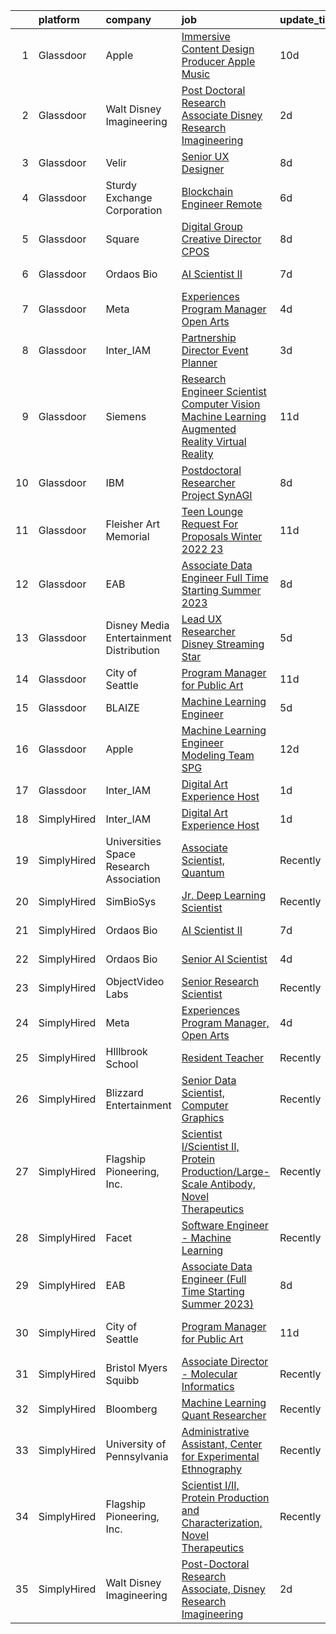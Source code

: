 

|    | platform    | company                                   | job                                                                                                                                                                                                                                                                                                                                                                                                                                                                                                                                                                                                                                                                                                                                                                                                                                                                                                                                                                                                                                                                                                                                                                                                                                                                                                                                                            | update_time   | location                     |
|---:|:------------|:------------------------------------------|:---------------------------------------------------------------------------------------------------------------------------------------------------------------------------------------------------------------------------------------------------------------------------------------------------------------------------------------------------------------------------------------------------------------------------------------------------------------------------------------------------------------------------------------------------------------------------------------------------------------------------------------------------------------------------------------------------------------------------------------------------------------------------------------------------------------------------------------------------------------------------------------------------------------------------------------------------------------------------------------------------------------------------------------------------------------------------------------------------------------------------------------------------------------------------------------------------------------------------------------------------------------------------------------------------------------------------------------------------------------|:--------------|:-----------------------------|
|  1 | Glassdoor   | Apple                                     | [Immersive Content Design Producer   Apple Music](https://www.glassdoor.com/partner/jobListing.htm?pos=103&ao=1110586&s=58&guid=00000182ce9e15ada67372410f2632f7&src=GD_JOB_AD&t=SR&vt=w&cs=1_b3d5e116&cb=1661323843227&jobListingId=1008069556268&jrtk=3-0-1gb79s5epm6r8801-1gb79s5fa2eaa000-66f7682de66826e6--6NYlbfkN0BvKrLyj5gPmtZO9T8euul8TCxuuKNOtzRJOomxnwSEodTz2Bc-sPZl29JElYHfcoRyptQvj7xlkriqhxG50_dXLQzgfASxZAP8PmeLh9zWp-pplDUED6ovo3wK-KMzZ6GKsOSk90PpRLLD7vZEAfVFM9MGcY7Wc_GSrB7jRN1ff_HoNzUPd5wWtUGSyVFaNbDc3hr7rQ7YKooqUQyxGbZrhOjl4g6iYELOv3tLp9i6xJVOEEUAgVtqBSSUePbIbjw0qzE3O6KwlSb59shxD88UUWVaU9eGAkC4xzIUKsFA1HOKySF5Cf4Jf6AlSutwxwmhtmZ5jmPbsbvfZ7vn19TWXs-bKx50LR0u4a_k5zNkMXn8Kp5Wi772RSvVopu0PKnMXsvW2GGfw_vcnRuMmfP10PPJUQLmJ9gpIpBznr_j9rEnrvs2y_cfMcEmDmRFVruga4IOR47rC9-fPmkhCJD2MGZV08_Qg853zJ6kW1NDXAtFIJFO9iWQq0XocDzn1W2o2bUX_USLUmojW2qFkxy1ufxkoMEPUNYuQ2C0SHG1_NOTF4-o90PwS_kxXSO-aWtLY6LQFapYra1UEHPT7G6OGMbEJwZrhoeDRn0qnqNE9g9CcvVMZe8yvVFS8iEB7AYRA_MRC_LHVqHVkIukKV2jQoz2NROHoBOrnDFqjF-nyXdn0MZTxEzCp-4jEl5swtY5Ls6V4Z5qvyblL4S8F4Pc6rwzRC5cj26svSGw6AsngrSt2j8EOdHBJ7cR8D1e8KZ4hFwsgxXhbtky0QEUypIiAlh1WMoXTx29elbFOVzmXd8PNADy33s_w-8bs2V7V-0Zezjp40SDEXazIv_mNUb_4Hde2Mb3WuqoGPHkNKxAs1DVocoVUBS-ZHTdEwh6IpwMFilB3zipWfyVpXZHPF9vbZvKwMnTn6CCMSqt7biqWHJgxKy4__kDOsOEG6G-AnP4ntSlAPNJsQhV1cwYcfamR_RYY-EvOgQ%3D) | 10d           | Culver City, CA              |
|  2 | Glassdoor   | Walt Disney Imagineering                  | [Post Doctoral Research Associate  Disney Research Imagineering](https://www.glassdoor.com/partner/jobListing.htm?pos=101&ao=1110586&s=58&guid=00000182ce9e15ada67372410f2632f7&src=GD_JOB_AD&t=SR&vt=w&cs=1_aef461fd&cb=1661323843226&jobListingId=1008084142149&cpc=334ABAF5D42DC775&jrtk=3-0-1gb79s5epm6r8801-1gb79s5fa2eaa000-7f463bbb6c85db1a--6NYlbfkN0DAFTyt7pbDCC2JPO79CSdi1dIb81yjczP5qsKcZIxgiYm3-7g-689UDqHItQTwke_kPIYZDxVm-ALLPdgrDzQwUVP_sGPnezeppmUXtn9dJrmW2UEE8mhqrHMiiQ13qtgFdLll08-2PlaAMNLkiKyYdDPJ9ELJd-MPHtHLtDFUZQLFlK5AMLar5RfCOaBkXKhBYAXxwXvqf0YyOViGVYqllanUDgijflr1KJX6qhCfyn1tbLFA2rZQsPCulBu8wHoAycnq7BCFcYmRfUmJAPHLfOC8-W0IKj9x-rv6ITVA-RsXLFCNSpVpZFuofT8_w0v8CkgsVxjqxhir3ZufoRiifWsMdRqOXVdwgarHNcyr-bv6mCxj0TN_fNbyDlwtLTezZCXXhscZcvcCquxcRfBgwsAKY90qA0g9BWK6rDo3eoDtnVrnu9-UZrkgYU-erOw%3D)                                                                                                                                                                                                                                                                                                                                                                                                                                                                                                                             | 2d            | Glendale, CA                 |
|  3 | Glassdoor   | Velir                                     | [Senior UX Designer](https://www.glassdoor.com/partner/jobListing.htm?pos=117&ao=1136043&s=58&guid=00000182ce9e15ada67372410f2632f7&src=GD_JOB_AD&t=SR&vt=w&cs=1_38bdf853&cb=1661323843228&jobListingId=1008072699619&jrtk=3-0-1gb79s5epm6r8801-1gb79s5fa2eaa000-11a8ffb9c39f776c-)                                                                                                                                                                                                                                                                                                                                                                                                                                                                                                                                                                                                                                                                                                                                                                                                                                                                                                                                                                                                                                                                            | 8d            | United States                |
|  4 | Glassdoor   | Sturdy Exchange Corporation               | [Blockchain Engineer  Remote ](https://www.glassdoor.com/partner/jobListing.htm?pos=108&ao=1136043&s=58&guid=00000182ce9e15ada67372410f2632f7&src=GD_JOB_AD&t=SR&vt=w&ea=1&cs=1_5801fb65&cb=1661323843227&jobListingId=1008076436726&jrtk=3-0-1gb79s5epm6r8801-1gb79s5fa2eaa000-00eff58dac326956-)                                                                                                                                                                                                                                                                                                                                                                                                                                                                                                                                                                                                                                                                                                                                                                                                                                                                                                                                                                                                                                                             | 6d            | Remote                       |
|  5 | Glassdoor   | Square                                    | [Digital Group Creative Director  CPOS](https://www.glassdoor.com/partner/jobListing.htm?pos=116&ao=1136043&s=58&guid=00000182ce9e15ada67372410f2632f7&src=GD_JOB_AD&t=SR&vt=w&cs=1_7142debc&cb=1661323843228&jobListingId=1008072943733&jrtk=3-0-1gb79s5epm6r8801-1gb79s5fa2eaa000-b60cda63394609e2-)                                                                                                                                                                                                                                                                                                                                                                                                                                                                                                                                                                                                                                                                                                                                                                                                                                                                                                                                                                                                                                                         | 8d            | Portland, OR                 |
|  6 | Glassdoor   | Ordaos Bio                                | [AI Scientist II](https://www.glassdoor.com/partner/jobListing.htm?pos=102&ao=1110586&s=58&guid=00000182ce9e15ada67372410f2632f7&src=GD_JOB_AD&t=SR&vt=w&cs=1_7c8216e4&cb=1661323843226&jobListingId=1008073833681&cpc=6FC5BA77C9A4CD78&jrtk=3-0-1gb79s5epm6r8801-1gb79s5fa2eaa000-a9b8b5c041307424--6NYlbfkN0DG4ntHtB_rMsnfhgmnSvK2brktLme1L4SiDeJjQ-izrVOLqRJ5-yjEhSyAj73O13S_IEOR7_PpnawSCvmRKLMLCmeRXI8Ce8GXTbWY8dKa6NnZHojXDhfPofRgzHxVBTv7PP0I_CZroco8vAFRUy1BLzeOgP3DfalDdYY4f4PuAuvDmBv94sbzemf4j8VtgWUzwHf40emQWjoRRBVtCC7Dgkh6txXlFnCn4GVnORf0-F-_SWTa66OjnC8aMc_H9lMA8iI4c3UWyfRPSPh8DBYac6SqsHkuC5AZrf0smrI9wkX1sOayXGu_ZvN8hlKru0iFg0sMpv9y43qFrKEAAmRrdep4u7Cngbl97dNgThDl0KVr_PGYLmqOErnGNFFykU-hjrCbFn1A7okrp9aiEEob6_HdC8XdQWZheYzXNlKgm7ECSTsntOtoHtq25OHAjFdiUtFy6W3LmFxxwz4CdNVT9aeAd3juqYfPWDFbgoKJ00EeIbJi5ixKV7nlLQLi9tA85B6-j_u7iE08Xs5XcbAH5SWrt2PuBCDBR3J-gI7XefgAnIdo8VOGUdtssH-hd0TDw3Zib8WwCDA1WTn_o_EaGke9y3Ol_9lX9qe_NMaVv9p7ahgXMWVFlVMPU6vqDrOyq5DweFj5YLYbWiZgZoV564BzIVLaTUHwClol-HVWbPUWqDQBR-N3yH9OfVWZz7gJNtodGAJjGU3okRyjtNu2MGyvES-isO48yLqUpHPu5mk0waVXy_n_YvXJdiuV5lnFWVwGxIMjFEBZwgZJkPsAOORKm5phiPYzK69IzAYptvrsI5UFbEbRDXZ0PJgbKTeoL2RRLbxnsYm8oTI_qw288pE3XWDzIbnZOA6-t-N6l_4trSzl8htt3P9wuVBG71CKRJI8nBKkh_hnd_90BRZJQ8w8Bydbxe3vjwX1YEwSXncsMFJFmSIcGGWQTs5fGwf9d1YEx4FXXw%3D%3D)                              | 7d            | New York, NY                 |
|  7 | Glassdoor   | Meta                                      | [Experiences Program Manager  Open Arts](https://www.glassdoor.com/partner/jobListing.htm?pos=104&ao=1136043&s=58&guid=00000182ce9e15ada67372410f2632f7&src=GD_JOB_AD&t=SR&vt=w&cs=1_bc679fb9&cb=1661323843227&jobListingId=1008081436382&jrtk=3-0-1gb79s5epm6r8801-1gb79s5fa2eaa000-028a6b7ff81718d7-)                                                                                                                                                                                                                                                                                                                                                                                                                                                                                                                                                                                                                                                                                                                                                                                                                                                                                                                                                                                                                                                        | 4d            | Menlo Park, CA               |
|  8 | Glassdoor   | Inter_IAM                                 | [Partnership Director   Event Planner](https://www.glassdoor.com/partner/jobListing.htm?pos=112&ao=1136043&s=58&guid=00000182ce9e15ada67372410f2632f7&src=GD_JOB_AD&t=SR&vt=w&ea=1&cs=1_fb97cd30&cb=1661323843228&jobListingId=1008082377247&jrtk=3-0-1gb79s5epm6r8801-1gb79s5fa2eaa000-3b17702d11cb6601-)                                                                                                                                                                                                                                                                                                                                                                                                                                                                                                                                                                                                                                                                                                                                                                                                                                                                                                                                                                                                                                                     | 3d            | Manhattan                    |
|  9 | Glassdoor   | Siemens                                   | [Research Engineer   Scientist  Computer Vision  Machine Learning  Augmented Reality   Virtual Reality](https://www.glassdoor.com/partner/jobListing.htm?pos=115&ao=1136043&s=58&guid=00000182ce9e15ada67372410f2632f7&src=GD_JOB_AD&t=SR&vt=w&cs=1_f4b70fa0&cb=1661323843228&jobListingId=1008068126963&jrtk=3-0-1gb79s5epm6r8801-1gb79s5fa2eaa000-dbd1bfc8c353a4d5-)                                                                                                                                                                                                                                                                                                                                                                                                                                                                                                                                                                                                                                                                                                                                                                                                                                                                                                                                                                                         | 11d           | Berkeley, CA                 |
| 10 | Glassdoor   | IBM                                       | [Postdoctoral Researcher   Project SynAGI](https://www.glassdoor.com/partner/jobListing.htm?pos=110&ao=1136043&s=58&guid=00000182ce9e15ada67372410f2632f7&src=GD_JOB_AD&t=SR&vt=w&cs=1_b6cb0462&cb=1661323843227&jobListingId=1008072553813&jrtk=3-0-1gb79s5epm6r8801-1gb79s5fa2eaa000-7e4e3c2dae212fb3-)                                                                                                                                                                                                                                                                                                                                                                                                                                                                                                                                                                                                                                                                                                                                                                                                                                                                                                                                                                                                                                                      | 8d            | Yorktown Heights, NY         |
| 11 | Glassdoor   | Fleisher Art Memorial                     | [Teen Lounge Request For Proposals  Winter 2022 23](https://www.glassdoor.com/partner/jobListing.htm?pos=109&ao=1136043&s=58&guid=00000182ce9e15ada67372410f2632f7&src=GD_JOB_AD&t=SR&vt=w&cs=1_124a865a&cb=1661323843227&jobListingId=1008069323822&jrtk=3-0-1gb79s5epm6r8801-1gb79s5fa2eaa000-8467327c19ec71f5-)                                                                                                                                                                                                                                                                                                                                                                                                                                                                                                                                                                                                                                                                                                                                                                                                                                                                                                                                                                                                                                             | 11d           | Philadelphia, PA             |
| 12 | Glassdoor   | EAB                                       | [Associate Data Engineer  Full Time Starting Summer 2023 ](https://www.glassdoor.com/partner/jobListing.htm?pos=105&ao=1136043&s=58&guid=00000182ce9e15ada67372410f2632f7&src=GD_JOB_AD&t=SR&vt=w&cs=1_4b2fb585&cb=1661323843227&jobListingId=1008071825333&jrtk=3-0-1gb79s5epm6r8801-1gb79s5fa2eaa000-30fa73502429d50f-)                                                                                                                                                                                                                                                                                                                                                                                                                                                                                                                                                                                                                                                                                                                                                                                                                                                                                                                                                                                                                                      | 8d            | Remote                       |
| 13 | Glassdoor   | Disney Media   Entertainment Distribution | [Lead UX Researcher   Disney Streaming  Star  ](https://www.glassdoor.com/partner/jobListing.htm?pos=111&ao=1136043&s=58&guid=00000182ce9e15ada67372410f2632f7&src=GD_JOB_AD&t=SR&vt=w&cs=1_cdeb9b28&cb=1661323843228&jobListingId=1008078499649&jrtk=3-0-1gb79s5epm6r8801-1gb79s5fa2eaa000-53be1f965315eeb6-)                                                                                                                                                                                                                                                                                                                                                                                                                                                                                                                                                                                                                                                                                                                                                                                                                                                                                                                                                                                                                                                 | 5d            | New York, NY                 |
| 14 | Glassdoor   | City of Seattle                           | [Program Manager for Public Art](https://www.glassdoor.com/partner/jobListing.htm?pos=106&ao=1136043&s=58&guid=00000182ce9e15ada67372410f2632f7&src=GD_JOB_AD&t=SR&vt=w&cs=1_50158a91&cb=1661323843227&jobListingId=1008069035725&jrtk=3-0-1gb79s5epm6r8801-1gb79s5fa2eaa000-27538df194d2cfde-)                                                                                                                                                                                                                                                                                                                                                                                                                                                                                                                                                                                                                                                                                                                                                                                                                                                                                                                                                                                                                                                                | 11d           | Washington State             |
| 15 | Glassdoor   | BLAIZE                                    | [Machine Learning Engineer](https://www.glassdoor.com/partner/jobListing.htm?pos=113&ao=1136043&s=58&guid=00000182ce9e15ada67372410f2632f7&src=GD_JOB_AD&t=SR&vt=w&cs=1_640f9e18&cb=1661323843228&jobListingId=1008078468264&jrtk=3-0-1gb79s5epm6r8801-1gb79s5fa2eaa000-c98ddd0a912c8c61-)                                                                                                                                                                                                                                                                                                                                                                                                                                                                                                                                                                                                                                                                                                                                                                                                                                                                                                                                                                                                                                                                     | 5d            | Cary, NC                     |
| 16 | Glassdoor   | Apple                                     | [Machine Learning Engineer  Modeling Team   SPG](https://www.glassdoor.com/partner/jobListing.htm?pos=114&ao=1136043&s=58&guid=00000182ce9e15ada67372410f2632f7&src=GD_JOB_AD&t=SR&vt=w&cs=1_cb2c8b44&cb=1661323843228&jobListingId=1008067850754&jrtk=3-0-1gb79s5epm6r8801-1gb79s5fa2eaa000-06407493694b714b-)                                                                                                                                                                                                                                                                                                                                                                                                                                                                                                                                                                                                                                                                                                                                                                                                                                                                                                                                                                                                                                                | 12d           | Cupertino, CA                |
| 17 | Glassdoor   | Inter_IAM                                 | [Digital Art Experience Host](https://www.glassdoor.com/partner/jobListing.htm?pos=107&ao=1136043&s=58&guid=00000182ce9e15ada67372410f2632f7&src=GD_JOB_AD&t=SR&vt=w&ea=1&cs=1_e8cf3169&cb=1661323843227&jobListingId=1008086032988&jrtk=3-0-1gb79s5epm6r8801-1gb79s5fa2eaa000-0b7f226d2869b001-)                                                                                                                                                                                                                                                                                                                                                                                                                                                                                                                                                                                                                                                                                                                                                                                                                                                                                                                                                                                                                                                              | 1d            | New York, NY                 |
| 18 | SimplyHired | Inter_IAM                                 | [Digital Art Experience Host](https://www.simplyhired.com/job/zkX7QnehxTBq47O1KffPpItQPYEflAD4CIRBzMuNp6SwtULAv4twvg?q=generative+art)                                                                                                                                                                                                                                                                                                                                                                                                                                                                                                                                                                                                                                                                                                                                                                                                                                                                                                                                                                                                                                                                                                                                                                                                                         | 1d            | New York, NY                 |
| 19 | SimplyHired | Universities Space Research Association   | [Associate Scientist, Quantum](https://www.simplyhired.com/job/A_kNwmPauICIfo5Qu5V7PVE0zdmhMpn6G33lWYk4RtzR6S2AfVqQ5A?q=generative+art)                                                                                                                                                                                                                                                                                                                                                                                                                                                                                                                                                                                                                                                                                                                                                                                                                                                                                                                                                                                                                                                                                                                                                                                                                        | Recently      | Mountain View, CA            |
| 20 | SimplyHired | SimBioSys                                 | [Jr. Deep Learning Scientist](https://www.simplyhired.com/job/QLKBeB213mb3gEI9hwxK3u6dwygDRzLsU5l729hCydJRHwl7Zh9bqA?q=generative+art)                                                                                                                                                                                                                                                                                                                                                                                                                                                                                                                                                                                                                                                                                                                                                                                                                                                                                                                                                                                                                                                                                                                                                                                                                         | Recently      | Chicago, IL                  |
| 21 | SimplyHired | Ordaos Bio                                | [AI Scientist II](https://www.simplyhired.com/job/PuN7z6G_oXPgEF6e4JN0TDj7XGuoe-qo7-0I7d8Wz3zclLfxdWrfMA?q=generative+art)                                                                                                                                                                                                                                                                                                                                                                                                                                                                                                                                                                                                                                                                                                                                                                                                                                                                                                                                                                                                                                                                                                                                                                                                                                     | 7d            | New York, NY                 |
| 22 | SimplyHired | Ordaos Bio                                | [Senior AI Scientist](https://www.simplyhired.com/job/fq-yVS-n_-5m7TJGnlhbn5DC1EYdhOO2-3Gm4SvpD3_WMVBWUam--g?q=generative+art)                                                                                                                                                                                                                                                                                                                                                                                                                                                                                                                                                                                                                                                                                                                                                                                                                                                                                                                                                                                                                                                                                                                                                                                                                                 | 4d            | Manhattan, NY                |
| 23 | SimplyHired | ObjectVideo Labs                          | [Senior Research Scientist](https://www.simplyhired.com/job/iwGOHmLWvfOmxyLPWisE22bVwaw0zqQje7AP87bP-cBI8DTccbHQTQ?q=generative+art)                                                                                                                                                                                                                                                                                                                                                                                                                                                                                                                                                                                                                                                                                                                                                                                                                                                                                                                                                                                                                                                                                                                                                                                                                           | Recently      | Tysons, VA                   |
| 24 | SimplyHired | Meta                                      | [Experiences Program Manager, Open Arts](https://www.simplyhired.com/job/39LFdVDZkOVzjzuKxDh39-uXR6pKfcGOkABaQ3gkkuENYK4d0Gs1Og?q=generative+art)                                                                                                                                                                                                                                                                                                                                                                                                                                                                                                                                                                                                                                                                                                                                                                                                                                                                                                                                                                                                                                                                                                                                                                                                              | 4d            | Menlo Park, CA               |
| 25 | SimplyHired | HIllbrook School                          | [Resident Teacher](https://www.simplyhired.com/job/ChngzFNlRif50GXH6bPO6W01YyghpWI-wYlkGi2HAwqNndkwoOXVEw?q=generative+art)                                                                                                                                                                                                                                                                                                                                                                                                                                                                                                                                                                                                                                                                                                                                                                                                                                                                                                                                                                                                                                                                                                                                                                                                                                    | Recently      | Los Gatos, CA                |
| 26 | SimplyHired | Blizzard Entertainment                    | [Senior Data Scientist, Computer Graphics](https://www.simplyhired.com/job/FiskW-Gz-FCAVeSnphMRdyWJsI2KrVP0qig6JTACI2hq1lHJkEOfoA?q=generative+art)                                                                                                                                                                                                                                                                                                                                                                                                                                                                                                                                                                                                                                                                                                                                                                                                                                                                                                                                                                                                                                                                                                                                                                                                            | Recently      | Irvine, CA                   |
| 27 | SimplyHired | Flagship Pioneering, Inc.                 | [Scientist I/Scientist II, Protein Production/Large-Scale Antibody, Novel Therapeutics](https://www.simplyhired.com/job/UY2w1f0ky6aUM8bOOIigX31pcje8FT1RfaRURnWtIZ3FwIWa-5jg6A?q=generative+art)                                                                                                                                                                                                                                                                                                                                                                                                                                                                                                                                                                                                                                                                                                                                                                                                                                                                                                                                                                                                                                                                                                                                                               | Recently      | Boston, MA                   |
| 28 | SimplyHired | Facet                                     | [Software Engineer - Machine Learning](https://www.simplyhired.com/job/rRl7LpYqGiIowLAwzbrNzMgXtXTFbKgtp-z9fo66PKEqX4Q6nYlO_w?q=generative+art)                                                                                                                                                                                                                                                                                                                                                                                                                                                                                                                                                                                                                                                                                                                                                                                                                                                                                                                                                                                                                                                                                                                                                                                                                | Recently      | San Francisco, CA            |
| 29 | SimplyHired | EAB                                       | [Associate Data Engineer (Full Time Starting Summer 2023)](https://www.simplyhired.com/job/GacEolH26SrYoTYaDIiXbdqD3pheFpkBa-4d64DNtI6PwocGxl7z8w?q=generative+art)                                                                                                                                                                                                                                                                                                                                                                                                                                                                                                                                                                                                                                                                                                                                                                                                                                                                                                                                                                                                                                                                                                                                                                                            | 8d            | Remote +3 locations          |
| 30 | SimplyHired | City of Seattle                           | [Program Manager for Public Art](https://www.simplyhired.com/job/wtB7DfD8e7HBKqF53IUAFMrrCUd5awHZEwcMnWuetrizc4hidg6RJw?q=generative+art)                                                                                                                                                                                                                                                                                                                                                                                                                                                                                                                                                                                                                                                                                                                                                                                                                                                                                                                                                                                                                                                                                                                                                                                                                      | 11d           | Washington State +1 location |
| 31 | SimplyHired | Bristol Myers Squibb                      | [Associate Director - Molecular Informatics](https://www.simplyhired.com/job/QtWWkNjz_Cu3ZIEtJ0B9sthqkeZ5MfHKqpcgho2hq4l3uGmX674F0Q?q=generative+art)                                                                                                                                                                                                                                                                                                                                                                                                                                                                                                                                                                                                                                                                                                                                                                                                                                                                                                                                                                                                                                                                                                                                                                                                          | Recently      | San Diego, CA                |
| 32 | SimplyHired | Bloomberg                                 | [Machine Learning Quant Researcher](https://www.simplyhired.com/job/VPoBWZeqtsL_I-8lUeUVH-XyL3kFT6mMxT20wo9--CNiv9Uav37p5Q?q=generative+art)                                                                                                                                                                                                                                                                                                                                                                                                                                                                                                                                                                                                                                                                                                                                                                                                                                                                                                                                                                                                                                                                                                                                                                                                                   | Recently      | New York, NY                 |
| 33 | SimplyHired | University of Pennsylvania                | [Administrative Assistant, Center for Experimental Ethnography](https://www.simplyhired.com/job/BPk6qzaUbPgIwR0svR-RhSjkjRnOnYDxTqKmfV7JE2X1dXR9ahM06g?q=generative+art)                                                                                                                                                                                                                                                                                                                                                                                                                                                                                                                                                                                                                                                                                                                                                                                                                                                                                                                                                                                                                                                                                                                                                                                       | Recently      | Philadelphia, PA             |
| 34 | SimplyHired | Flagship Pioneering, Inc.                 | [Scientist I/II, Protein Production and Characterization, Novel Therapeutics](https://www.simplyhired.com/job/JHYWphAVAn7g97CaAcIAZhwBTDbiCn7XV9H8AHQK9HXT3Nl8Ga_oUg?q=generative+art)                                                                                                                                                                                                                                                                                                                                                                                                                                                                                                                                                                                                                                                                                                                                                                                                                                                                                                                                                                                                                                                                                                                                                                         | Recently      | Boston, MA                   |
| 35 | SimplyHired | Walt Disney Imagineering                  | [Post-Doctoral Research Associate, Disney Research Imagineering](https://www.simplyhired.com/job/6O3_HqDxlvUiX7dOo5_AzdVxABjRL6v5BM0PBPBtTUUyr_GbCPVgAA?q=generative+art)                                                                                                                                                                                                                                                                                                                                                                                                                                                                                                                                                                                                                                                                                                                                                                                                                                                                                                                                                                                                                                                                                                                                                                                      | 2d            | Glendale, CA                 |